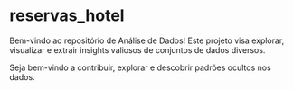 # reservas_hotel

Bem-vindo ao repositório de Análise de Dados! Este projeto visa explorar, visualizar e extrair insights valiosos de conjuntos de dados diversos.

Seja bem-vindo a contribuir, explorar e descobrir padrões ocultos nos dados.
